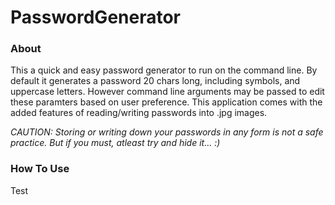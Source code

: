 # PasswordGenerator

### About
 
This a quick and easy password generator to run on the command line. By default it generates a password 20 chars long, including symbols, and uppercase letters. However  command line arguments may be passed to edit these paramters based on user preference. This application comes with the added features of reading/writing passwords into .jpg images.
  
  *CAUTION: Storing or writing down your passwords in any form is not a safe practice. But if you must, atleast try and hide it... :)*

### How To Use
 
  Test
